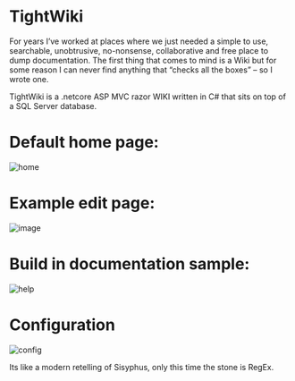 # TightWiki

For years I’ve worked at places where we just needed a simple to use, searchable, unobtrusive, no-nonsense, collaborative and free place to dump documentation.
The first thing that comes to mind is a Wiki but for some reason I can never find anything that “checks all the boxes” – so I wrote one.

TightWiki is a .netcore ASP MVC razor WIKI written in C# that sits on top of a SQL Server database.

# Default home page:
![home](https://user-images.githubusercontent.com/11428567/197877650-810f1c18-fba8-4a63-b1df-15cf5db925fb.png)

# Example edit page:
![image](https://user-images.githubusercontent.com/11428567/202024006-484a0b98-aac0-4a19-97ac-2c68b7d5b137.png)

# Build in documentation sample:
![help](https://user-images.githubusercontent.com/11428567/197877914-d5c8d1a0-dc44-4dd2-ad71-b7a8aaee2203.png)

# Configuration
![config](https://user-images.githubusercontent.com/11428567/197877978-e38055dd-e335-4e63-ac3c-e55aede7d572.png)

Its like a modern retelling of Sisyphus, only this time the stone is RegEx.
